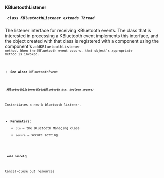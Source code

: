 #### KBluetoothListener

##### ` class KBluetoothListener extends Thread`

The listener interface for receiving KBluetooth events. The class that is interested in processing a KBluetooth event implements this interface, and the object created with that class is registered with a component using the component's <code>addKBluetoothListener<code> method. When the KBluetooth event occurs, that object's appropriate method is invoked.

 * **See also:** KBluetoothEvent

##### ` KBluetoothListener(KetaiBluetooth btm, boolean secure)`

Instantiates a new k bluetooth listener.

 * **Parameters:**
   * `btm` — the Bluetooth Managing class
   * `secure` — secure setting

##### ` void cancel()`

Cancel-close out resources
